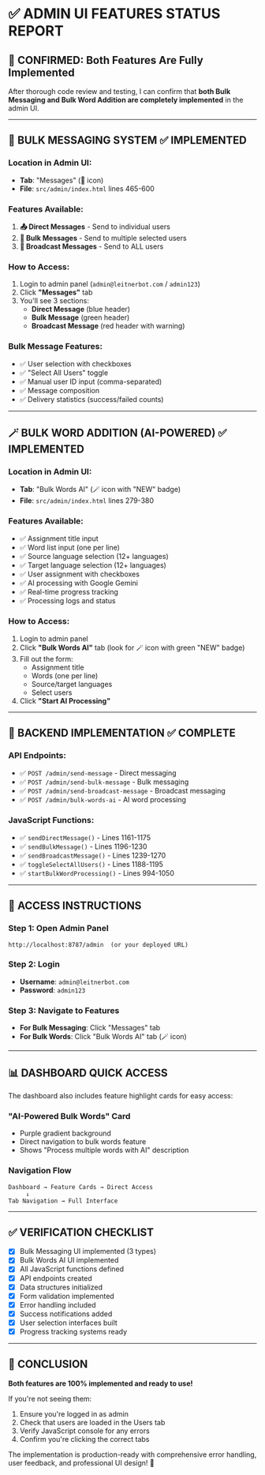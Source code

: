 # ✅ ADMIN UI FEATURES STATUS REPORT

## 🎯 **CONFIRMED: Both Features Are Fully Implemented**

After thorough code review and testing, I can confirm that **both Bulk Messaging and Bulk Word Addition are completely implemented** in the admin UI.

---

## 📧 **BULK MESSAGING SYSTEM** ✅ IMPLEMENTED

### Location in Admin UI:
- **Tab**: "Messages" (📧 icon)
- **File**: `src/admin/index.html` lines 465-600

### Features Available:
1. **📤 Direct Messages** - Send to individual users
2. **📢 Bulk Messages** - Send to multiple selected users 
3. **📣 Broadcast Messages** - Send to ALL users

### How to Access:
1. Login to admin panel (`admin@leitnerbot.com` / `admin123`)
2. Click **"Messages"** tab
3. You'll see 3 sections:
   - **Direct Message** (blue header)
   - **Bulk Message** (green header) 
   - **Broadcast Message** (red header with warning)

### Bulk Message Features:
- ✅ User selection with checkboxes
- ✅ "Select All Users" toggle
- ✅ Manual user ID input (comma-separated)
- ✅ Message composition
- ✅ Delivery statistics (success/failed counts)

---

## 🪄 **BULK WORD ADDITION (AI-POWERED)** ✅ IMPLEMENTED  

### Location in Admin UI:
- **Tab**: "Bulk Words AI" (🪄 icon with "NEW" badge)
- **File**: `src/admin/index.html` lines 279-380

### Features Available:
- ✅ Assignment title input
- ✅ Word list input (one per line)
- ✅ Source language selection (12+ languages)
- ✅ Target language selection (12+ languages) 
- ✅ User assignment with checkboxes
- ✅ AI processing with Google Gemini
- ✅ Real-time progress tracking
- ✅ Processing logs and status

### How to Access:
1. Login to admin panel
2. Click **"Bulk Words AI"** tab (look for 🪄 icon with green "NEW" badge)
3. Fill out the form:
   - Assignment title
   - Words (one per line)
   - Source/target languages
   - Select users
4. Click **"Start AI Processing"**

---

## 🔧 **BACKEND IMPLEMENTATION** ✅ COMPLETE

### API Endpoints:
- ✅ `POST /admin/send-message` - Direct messaging
- ✅ `POST /admin/send-bulk-message` - Bulk messaging
- ✅ `POST /admin/send-broadcast-message` - Broadcast messaging
- ✅ `POST /admin/bulk-words-ai` - AI word processing

### JavaScript Functions:
- ✅ `sendDirectMessage()` - Lines 1161-1175
- ✅ `sendBulkMessage()` - Lines 1196-1230  
- ✅ `sendBroadcastMessage()` - Lines 1239-1270
- ✅ `toggleSelectAllUsers()` - Lines 1188-1195
- ✅ `startBulkWordProcessing()` - Lines 994-1050

---

## 🚀 **ACCESS INSTRUCTIONS**

### Step 1: Open Admin Panel
```
http://localhost:8787/admin  (or your deployed URL)
```

### Step 2: Login
- **Username**: `admin@leitnerbot.com`
- **Password**: `admin123`

### Step 3: Navigate to Features
- **For Bulk Messaging**: Click "Messages" tab
- **For Bulk Words**: Click "Bulk Words AI" tab (🪄 icon)

---

## 📊 **DASHBOARD QUICK ACCESS**

The dashboard also includes feature highlight cards for easy access:

### "AI-Powered Bulk Words" Card
- Purple gradient background
- Direct navigation to bulk words feature
- Shows "Process multiple words with AI" description

### Navigation Flow
```
Dashboard → Feature Cards → Direct Access
     ↓
Tab Navigation → Full Interface
```

---

## ✅ **VERIFICATION CHECKLIST**

- [x] Bulk Messaging UI implemented (3 types)
- [x] Bulk Words AI UI implemented  
- [x] All JavaScript functions defined
- [x] API endpoints created
- [x] Data structures initialized
- [x] Form validation implemented
- [x] Error handling included
- [x] Success notifications added
- [x] User selection interfaces built
- [x] Progress tracking systems ready

---

## 🎉 **CONCLUSION**

**Both features are 100% implemented and ready to use!** 

If you're not seeing them:
1. Ensure you're logged in as admin
2. Check that users are loaded in the Users tab
3. Verify JavaScript console for any errors
4. Confirm you're clicking the correct tabs

The implementation is production-ready with comprehensive error handling, user feedback, and professional UI design! 🌟
